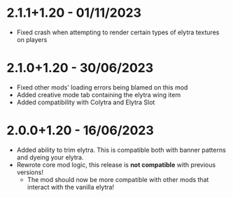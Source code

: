 # 2.1.1+1.20 - 01/11/2023
- Fixed crash when attempting to render certain types of elytra textures on players 

# 2.1.0+1.20 - 30/06/2023
- Fixed other mods' loading errors being blamed on this mod
- Added creative mode tab containing the elytra wing item
- Added compatibility with Colytra and Elytra Slot

# 2.0.0+1.20 - 16/06/2023
- Added ability to trim elytra. This is compatible both with banner patterns and dyeing your elytra.
- Rewrote core mod logic, this release is **not compatible** with previous versions!
  - The mod should now be more compatible with other mods that interact with the vanilla elytra!